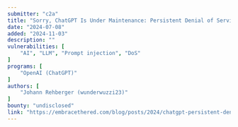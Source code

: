 ```yaml
---
submitter: "c2a"
title: "Sorry, ChatGPT Is Under Maintenance: Persistent Denial of Service through Prompt Injection and Memory Attacks"
date: "2024-07-08"
added: "2024-11-03"
description: ""
vulnerabilities: [
    "AI", "LLM", "Prompt injection", "DoS"
]
programs: [
    "OpenAI (ChatGPT)"
]
authors: [
    "Johann Rehberger (wunderwuzzi23)"
]
bounty: "undisclosed"
link: "https://embracethered.com/blog/posts/2024/chatgpt-persistent-denial-of-service/"
---
```




